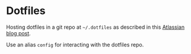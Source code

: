 # Dotfiles

Hosting dotfiles in a git repo at `~/.dotfiles` as described in this [Atlassian blog post](https://www.atlassian.com/git/tutorials/dotfiles).

Use an alias `config` for interacting with the dotfiles repo.
